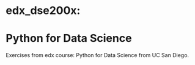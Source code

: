 # edx_dse200x:
# Python for Data Science

Exercises from edx course: Python for Data Science from UC San Diego.

